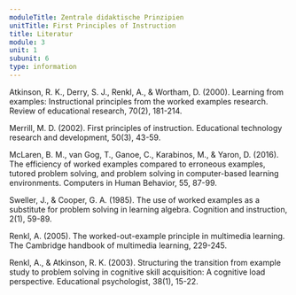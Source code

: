 ```yaml
---
moduleTitle: Zentrale didaktische Prinzipien
unitTitle: First Principles of Instruction
title: Literatur
module: 3
unit: 1
subunit: 6
type: information
---
```



Atkinson, R. K., Derry, S. J., Renkl, A., & Wortham, D. (2000). Learning from examples: Instructional principles from the worked examples research. Review of educational research, 70(2), 181-214.

Merrill, M. D. (2002). First principles of instruction. Educational technology research and development, 50(3), 43-59.

McLaren, B. M., van Gog, T., Ganoe, C., Karabinos, M., & Yaron, D. (2016). The efficiency of worked examples compared to erroneous examples, tutored problem solving, and problem solving in computer-based learning environments. Computers in Human Behavior, 55, 87-99.

Sweller, J., & Cooper, G. A. (1985). The use of worked examples as a substitute for problem solving in learning algebra. Cognition and instruction, 2(1), 59-89.

Renkl, A. (2005). The worked-out-example principle in multimedia learning. The Cambridge handbook of multimedia learning, 229-245.

Renkl, A., & Atkinson, R. K. (2003). Structuring the transition from example study to problem solving in cognitive skill acquisition: A cognitive load perspective. Educational psychologist, 38(1), 15-22.

